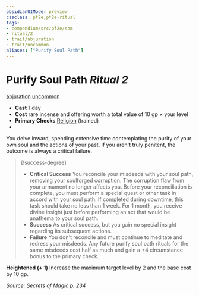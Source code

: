 ```yaml
---
obsidianUIMode: preview
cssclass: pf2e,pf2e-ritual
tags:
- compendium/src/pf2e/som
- ritual/2
- trait/abjuration
- trait/uncommon
aliases: ["Purify Soul Path"]
---
```

# Purify Soul Path *Ritual 2*  
[abjuration](abjuration.md "Abjuration School Trait")  [uncommon](uncommon.md "Uncommon Rarity Trait")  

- **Cast** 1 day
- **Cost** rare incense and offering worth a total value of 10 gp × your level
- **Primary Checks** [Religion](skills.md#Religion) (trained)
- 

You delve inward, spending extensive time contemplating the purity of your own soul and the actions of your past. If you aren't truly penitent, the outcome is always a critical failure.

> [!success-degree] 
> - **Critical Success** You reconcile your misdeeds with your soul path, removing your soulforged corruption. The corruption flaw from your armament no longer affects you. Before your reconciliation is complete, you must perform a special quest or other task in accord with your soul path. If completed during downtime, this task should take no less than 1 week. For 1 month, you receive divine insight just before performing an act that would be anathema to your soul path.
> - **Success** As critical success, but you gain no special insight regarding its subsequent actions.
> - **Failure** You don't reconcile and must continue to meditate and redress your misdeeds. Any future purify soul path rituals for the same misdeeds cost half as much and gain a +4 circumstance bonus to the primary check.

**Heightened (+ 1)** Increase the maximum target level by 2 and the base cost by 10 gp.

*Source: Secrets of Magic p. 234*